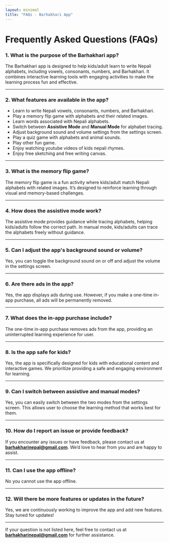 ```yaml
---
layout: minimal
title: "FAQs - Barhakhari App"
---
```


# Frequently Asked Questions (FAQs)

### 1. **What is the purpose of the Barhakhari app?**
The Barhakhari app is designed to help kids/adult learn to write Nepali alphabets, including vowels, consonants, numbers, and Barhakhari. It combines interactive learning tools with engaging activities to make the learning process fun and effective.

---

### 2. **What features are available in the app?**
- Learn to write Nepali vowels, consonants, numbers, and Barhakhari.
- Play a memory flip game with alphabets and their related images.
- Learn words associated with Nepali alphabets.
- Switch between **Assistive Mode** and **Manual Mode** for alphabet tracing.
- Adjust background sound and volume settings from the settings screen.
- Play a quiz game with alphabets and animal sounds.
- Play other fun game.
- Enjoy watching youtube videos of kids nepali rhymes.
- Enjoy free sketching and free writing canvas.

---

### 3. **What is the memory flip game?**
The memory flip game is a fun activity where kids/adult match Nepali alphabets with related images. It’s designed to reinforce learning through visual and memory-based challenges.

---

### 4. **How does the assistive mode work?**
The assistive mode provides guidance while tracing alphabets, helping kids/adults follow the correct path. In manual mode, kids/adults can trace the alphabets freely without guidance.

---

### 5. **Can I adjust the app's background sound or volume?**
Yes, you can toggle the background sound on or off and adjust the volume in the settings screen.

---

### 6. **Are there ads in the app?**
Yes, the app displays ads during use. However, if you make a one-time in-app purchase, all ads will be permanently removed.

---

### 7. **What does the in-app purchase include?**
The one-time in-app purchase removes ads from the app, providing an uninterrupted learning experience for user.

---

### 8. **Is the app safe for kids?**
Yes, the app is specifically designed for kids with educational content and interactive games. We prioritize providing a safe and engaging environment for learning.

---

### 9. **Can I switch between assistive and manual modes?**
Yes, you can easily switch between the two modes from the settings screen. This allows user to choose the learning method that works best for them.

---

### 10. **How do I report an issue or provide feedback?**
If you encounter any issues or have feedback, please contact us at **barhakharinepal@gmail.com**. We’d love to hear from you and are happy to assist.

---

### 11. **Can I use the app offline?**
No you cannot use the app offline.

---

### 12. **Will there be more features or updates in the future?**
Yes, we are continuously working to improve the app and add new features. Stay tuned for updates!

---

If your question is not listed here, feel free to contact us at **barhakharinepal@gmail.com** for further assistance.

